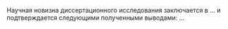 Научная новизна диссертационного исследования заключается в ... и подтверждается следующими полученными выводами: ...